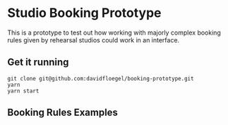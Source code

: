 # Studio Booking Prototype

This is a prototype to test out how working with majorly complex booking rules given by rehearsal
studios could work in an interface.

## Get it running

```
git clone git@github.com:davidfloegel/booking-prototype.git
yarn
yarn start
```

## Booking Rules Examples
